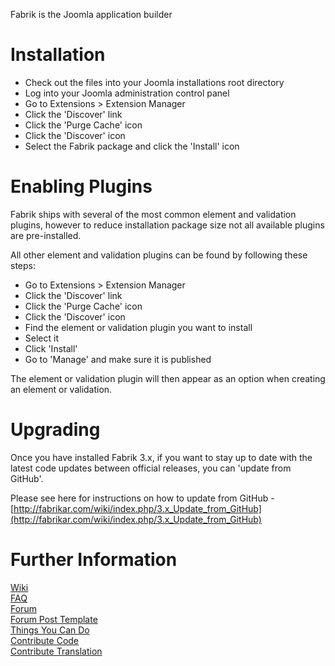 Fabrik is the Joomla application builder

Installation
================

- Check out the files into your Joomla installations root directory
- Log into your Joomla administration control panel
- Go to Extensions > Extension Manager
- Click the 'Discover' link
- Click the 'Purge Cache' icon 
- Click the 'Discover' icon
- Select the Fabrik package and click the 'Install' icon

Enabling Plugins
================

Fabrik ships with several of the most common element and validation plugins, however to reduce installation package size not all available plugins are pre-installed.

All other element and validation plugins can be found by following these steps:

- Go to Extensions > Extension Manager
- Click the 'Discover' link
- Click the 'Purge Cache' icon 
- Click the 'Discover' icon
- Find the element or validation plugin you want to install
- Select it
- Click 'Install'
- Go to 'Manage' and make sure it is published

The element or validation plugin will then appear as an option when creating an element or validation.

Upgrading
================

Once you have installed Fabrik 3.x, if you want to stay up to date with the latest code updates between official releases, you can 'update from GitHub'.

Please see here for instructions on how to update from GitHub - [http://fabrikar.com/wiki/index.php/3.x_Update_from_GitHub](http://fabrikar.com/wiki/index.php/3.x_Update_from_GitHub)


Further Information
================

[Wiki](http://fabrikar.com/wiki)  
[FAQ](http://fabrikar.com/wiki/index.php/3.x_FAQ)  
[Forum](http://fabrikar.com/forums/)  
[Forum Post Template](http://fabrikar.com/wiki/index.php/3.x_Forum_Post_Template)  
[Things You Can Do](http://fabrikar.com/wiki/index.php/Things_You_Can_Do)  
[Contribute Code](http://fabrikar.com/wiki/index.php/Contribute_Code)  
[Contribute Translation](http://fabrikar.com/wiki/index.php/3.x_Translation)  